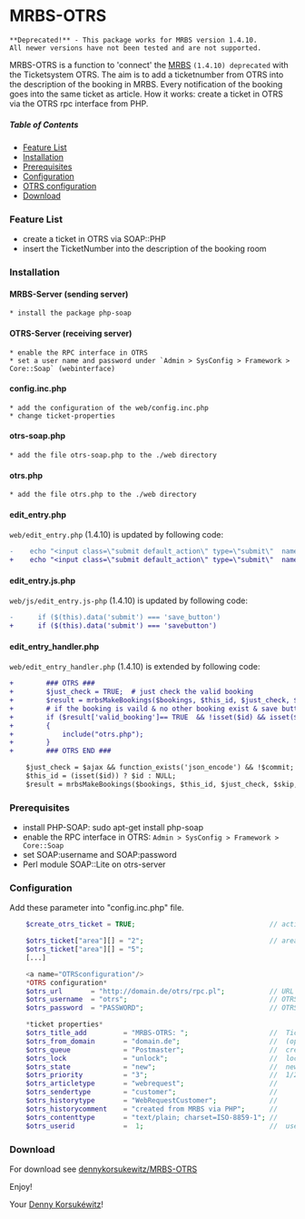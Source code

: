 # MRBS-OTRS

    **Deprecated!** - This package works for MRBS version 1.4.10.
    All newer versions have not been tested and are not supported.

MRBS-OTRS is a function to 'connect' the [MRBS](https://mrbs.sourceforge.io/) `(1.4.10) deprecated` with the Ticketsystem OTRS.
The aim is to add a ticketnumber from OTRS into the description of the booking in MRBS.
Every notification of the booking goes into the same ticket as article.
How it works: create a ticket in OTRS via the OTRS rpc interface from PHP.


##### Table of Contents
- [Feature List](#Feature)
- [Installation](#Installation)
- [Prerequisites](#Prerequisites)
- [Configuration](#Configuration)
- [OTRS configuration](#OTRSconfiguration)
- [Download](#Download)

### Feature List

* create a ticket in OTRS via SOAP::PHP
* insert the TicketNumber into the description of the booking room

### Installation

#### MRBS-Server (sending server)

    * install the package php-soap

#### OTRS-Server (receiving server)

    * enable the RPC interface in OTRS
    * set a user name and password under `Admin > SysConfig > Framework > Core::Soap` (webinterface)

#### config.inc.php

    * add the configuration of the web/config.inc.php
    * change ticket-properties

#### otrs-soap.php

    * add the file otrs-soap.php to the ./web directory

#### otrs.php

    * add the file otrs.php to the ./web directory

#### edit_entry.php

`web/edit_entry.php` (1.4.10) is updated by following code:

```diff
-    echo "<input class=\"submit default_action\" type=\"submit\"  name=\"save_button\" value=\"" .  get_vocab("save") . "\" > \n";
+    echo "<input class=\"submit default_action\" type=\"submit\"  name=\"savebutton\" value=\"" .  get_vocab("save") . "\" > \n";
```

#### edit_entry.js.php

`web/js/edit_entry.js-php` (1.4.10) is updated by following code:

```diff
-      if ($(this).data('submit') === 'save_button')
+      if ($(this).data('submit') === 'savebutton')
```

#### edit_entry_handler.php

`web/edit_entry_handler.php` (1.4.10) is extended by following code:

```diff
+        ### OTRS ###
+        $just_check = TRUE;  # just check the valid booking
+        $result = mrbsMakeBookings($bookings, $this_id, $just_check, $skip, $original_room_id, $need_to_send_mail, $edit_type);
+        # if the booking is vaild & no other booking exist & save button was pressed = include otrs.php
+        if ($result['valid_booking']== TRUE  && !isset($id) && isset($savebutton) )
+        {
+            include("otrs.php");
+        }
+        ### OTRS END ###

    $just_check = $ajax && function_exists('json_encode') && !$commit;
    $this_id = (isset($id)) ? $id : NULL;
    $result = mrbsMakeBookings($bookings, $this_id, $just_check, $skip, $original_room_id, $need_to_send_mail, $edit_type);
```


### Prerequisites

* install PHP-SOAP:  sudo apt-get install php-soap
* enable the RPC interface in OTRS: `Admin > SysConfig > Framework > Core::Soap`
* set SOAP:username and SOAP:password
* Perl module SOAP::Lite on otrs-server

### Configuration

Add these parameter into "config.inc.php" file.

```php
    $create_otrs_ticket = TRUE;                                 // activate otrs-create-ticket function

    $otrs_ticket["area"][] = "2";                               // area number
    $otrs_ticket["area"][] = "5";
    [...]

    <a name="OTRSconfiguration"/>
    *OTRS configuration*
    $otrs_url       = "http://domain.de/otrs/rpc.pl";           // URL of your otrs-server
    $otrs_username  = "otrs";                                   // OTRS-Webinterface -> SysConfig -> Framework -> Core::SOAP -> SOAP:User
    $otrs_password  = "PASSWORD";                               // OTRS-Webinterface -> SysConfig -> Framework -> Core::SOAP -> SOAP:Password

    *ticket properties*
    $otrs_title_add         = "MRBS-OTRS: ";                    //  Ticket-title
    $otrs_from_domain       = "domain.de";                      //  (optional)
    $otrs_queue             = "Postmaster";                     //  create tickets in this queue
    $otrs_lock              = "unlock";                         //  lock/unlock
    $otrs_state             = "new";                            //  new/open/closed..
    $otrs_priority          = "3";                              //  1/2/3/4/5 priority
    $otrs_articletype       = "webrequest";                     //
    $otrs_sendertype        = "customer";                       //
    $otrs_historytype       = "WebRequestCustomer";             //
    $otrs_historycomment    = "created from MRBS via PHP";      //
    $otrs_contenttype       = "text/plain; charset=ISO-8859-1"; //
    $otrs_userid            =  1;                               //  user in OTRS (1 = systemuser)
```


### Download

For download see [dennykorsukewitz/MRBS-OTRS](https://github.com/dennykorsukewitz/MRBS-OTRS)

Enjoy!

Your [Denny Korsukéwitz](https://github.com/dennykorsukewitz)!
